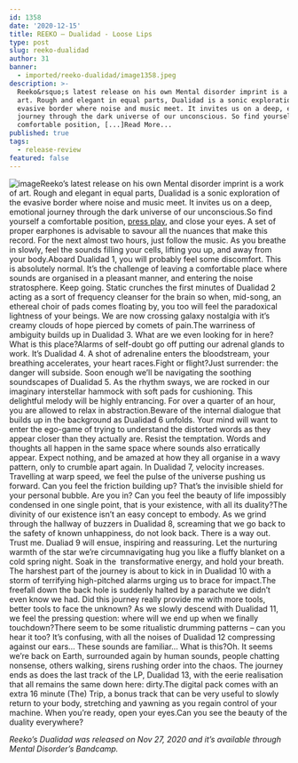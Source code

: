 ```yaml
---
id: 1358
date: '2020-12-15'
title: REEKO – Dualidad - Loose Lips
type: post
slug: reeko-dualidad
author: 31
banner:
  - imported/reeko-dualidad/image1358.jpeg
description: >-
  Reeko&rsquo;s latest release on his own Mental disorder imprint is a work of
  art. Rough and elegant in equal parts, Dualidad is a sonic exploration of the
  evasive border where noise and music meet. It invites us on a deep, emotional
  journey through the dark universe of our unconscious. So find yourself a
  comfortable position, [...]Read More...
published: true
tags:
  - release-review
featured: false
---
```

![image](../imported/reeko-dualidad/image1358.jpeg)Reeko’s latest release on his own Mental disorder imprint is a work of art. Rough and elegant in equal parts, Dualidad is a sonic exploration of the evasive border where noise and music meet. It invites us on a deep, emotional journey through the dark universe of our unconscious.So find yourself a comfortable position, [press play](https://reeko-mdisorder.bandcamp.com/album/dualidad), and close your eyes. A set of proper earphones is advisable to savour all the nuances that make this record. For the next almost two hours, just follow the music. As you breathe in slowly, feel the sounds filling your cells, lifting you up, and away from your body.Aboard Dualidad 1, you will probably feel some discomfort. This is absolutely normal. It’s the challenge of leaving a comfortable place where sounds are organised in a pleasant manner, and entering the noise stratosphere. Keep going. Static crunches the first minutes of Dualidad 2 acting as a sort of frequency cleanser for the brain so when, mid-song, an ethereal choir of pads comes floating by, you too will feel the paradoxical lightness of your beings. We are now crossing galaxy nostalgia with it’s creamy clouds of hope pierced by comets of pain.The warriness of ambiguity builds up in Dualidad 3. What are we even looking for in here? What is this place?Alarms of self-doubt go off putting our adrenal glands to work. It’s Dualidad 4. A shot of adrenaline enters the bloodstream, your breathing accelerates, your heart races.Fight or flight?Just surrender: the danger will subside. Soon enough we’ll be navigating the soothing soundscapes of Dualidad 5. As the rhythm sways, we are rocked in our imaginary interstellar hammock with soft pads for cushioning. This delightful melody will be highly entrancing. For over a quarter of an hour, you are allowed to relax in abstraction.Beware of the internal dialogue that builds up in the background as Dualidad 6 unfolds. Your mind will want to enter the ego-game of trying to understand the distorted words as they appear closer than they actually are. Resist the temptation. Words and thoughts all happen in the same space where sounds also erratically appear. Expect nothing, and be amazed at how they all organise in a wavy pattern, only to crumble apart again. In Dualidad 7, velocity increases. Travelling at warp speed, we feel the pulse of the universe pushing us forward. Can you feel the friction building up? That’s the invisible shield for your personal bubble. Are you in? Can you feel the beauty of life impossibly condensed in one single point, that is your existence, with all its duality?The divinity of our existence isn’t an easy concept to embody. As we grind through the hallway of buzzers in Dualidad 8, screaming that we go back to the safety of known unhappiness, do not look back. There is a way out. Trust me. Dualiad 9 will ensue, inspiring and reassuring. Let the nurturing warmth of the star we’re circumnavigating hug you like a fluffy blanket on a cold spring night. Soak in the  transformative energy, and hold your breath. The harshest part of the journey is about to kick in in Dualidad 10 with a storm of terrifying high-pitched alarms urging us to brace for impact.The freefall down the back hole is suddenly halted by a parachute we didn’t even know we had. Did this journey really provide me with more tools, better tools to face the unknown? As we slowly descend with Dualidad 11, we feel the pressing question: where will we end up when we finally touchdown?There seem to be some ritualistic drumming patterns – can you hear it too? It’s confusing, with all the noises of Dualidad 12 compressing against our ears… These sounds are familiar… What is this?Oh. It seems we’re back on Earth, surrounded again by human sounds, people chatting nonsense, others walking, sirens rushing order into the chaos. The journey ends as does the last track of the LP, Dualidad 13, with the eerie realisation that all remains the same down here: dirty.The digital pack comes with an extra 16 minute (The) Trip, a bonus track that can be very useful to slowly return to your body, stretching and yawning as you regain control of your machine. When you’re ready, open your eyes.Can you see the beauty of the duality everywhere?

_Reeko’s Dualidad was released on Nov 27, 2020 and it’s available through Mental Disorder’s Bandcamp._